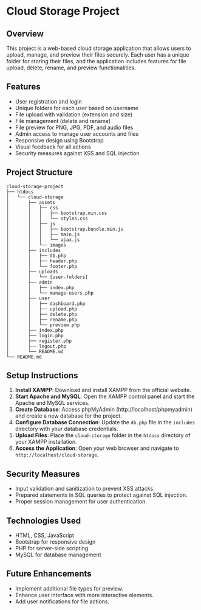 # Cloud Storage Project

## Overview
This project is a web-based cloud storage application that allows users to upload, manage, and preview their files securely. Each user has a unique folder for storing their files, and the application includes features for file upload, delete, rename, and preview functionalities.

## Features
- User registration and login
- Unique folders for each user based on username
- File upload with validation (extension and size)
- File management (delete and rename)
- File preview for PNG, JPG, PDF, and audio files
- Admin access to manage user accounts and files
- Responsive design using Bootstrap
- Visual feedback for all actions
- Security measures against XSS and SQL injection

## Project Structure
```
cloud-storage-project
├── htdocs
│   └── cloud-storage
│       ├── assets
│       │   ├── css
│       │   │   ├── bootstrap.min.css
│       │   │   └── styles.css
│       │   ├── js
│       │   │   ├── bootstrap.bundle.min.js
│       │   │   ├── main.js
│       │   │   └── ajax.js
│       │   └── images
│       ├── includes
│       │   ├── db.php
│       │   ├── header.php
│       │   └── footer.php
│       ├── uploads
│       │   └── [user-folders]
│       ├── admin
│       │   ├── index.php
│       │   └── manage-users.php
│       ├── user
│       │   ├── dashboard.php
│       │   ├── upload.php
│       │   ├── delete.php
│       │   ├── rename.php
│       │   └── preview.php
│       ├── index.php
│       ├── login.php
│       ├── register.php
│       ├── logout.php
│       └── README.md
└── README.md
```

## Setup Instructions
1. **Install XAMPP**: Download and install XAMPP from the official website.
2. **Start Apache and MySQL**: Open the XAMPP control panel and start the Apache and MySQL services.
3. **Create Database**: Access phpMyAdmin (http://localhost/phpmyadmin) and create a new database for the project.
4. **Configure Database Connection**: Update the `db.php` file in the `includes` directory with your database credentials.
5. **Upload Files**: Place the `cloud-storage` folder in the `htdocs` directory of your XAMPP installation.
6. **Access the Application**: Open your web browser and navigate to `http://localhost/cloud-storage`.

## Security Measures
- Input validation and sanitization to prevent XSS attacks.
- Prepared statements in SQL queries to protect against SQL injection.
- Proper session management for user authentication.

## Technologies Used
- HTML, CSS, JavaScript
- Bootstrap for responsive design
- PHP for server-side scripting
- MySQL for database management

## Future Enhancements
- Implement additional file types for preview.
- Enhance user interface with more interactive elements.
- Add user notifications for file actions.